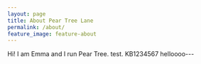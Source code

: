 ```yaml
---
layout: page
title: About Pear Tree Lane
permalink: /about/
feature_image: feature-about
---
```


Hi! I am Emma and I run Pear Tree. test. KB1234567
helloooo---

